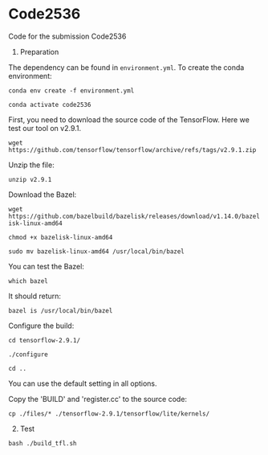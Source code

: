 # Code2536

Code for the submission Code2536

1. Preparation

The dependency can be found in `environment.yml`. To create the conda environment:

`conda env create -f environment.yml`

`conda activate code2536`

First, you need to download the source code of the TensorFlow. Here we test our tool on v2.9.1.

`wget https://github.com/tensorflow/tensorflow/archive/refs/tags/v2.9.1.zip`

Unzip the file:

`unzip v2.9.1`

Download the Bazel:

`wget https://github.com/bazelbuild/bazelisk/releases/download/v1.14.0/bazelisk-linux-amd64`

`chmod +x bazelisk-linux-amd64`

`sudo mv bazelisk-linux-amd64 /usr/local/bin/bazel`

You can test the Bazel:

`which bazel`

It should return:

`bazel is /usr/local/bin/bazel`

Configure the build:

`cd tensorflow-2.9.1/`

`./configure`

`cd ..`

You can use the default setting in all options.

Copy the 'BUILD' and 'register.cc' to the source code:  

`cp ./files/* ./tensorflow-2.9.1/tensorflow/lite/kernels/`

2. Test

`bash ./build_tfl.sh`
